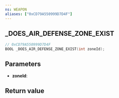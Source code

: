 ```yaml
---
ns: WEAPON
aliases: ["0xCD79A550999D7D4F"]
---
```

## _DOES_AIR_DEFENSE_ZONE_EXIST

```c
// 0xCD79A550999D7D4F
BOOL _DOES_AIR_DEFENSE_ZONE_EXIST(int zoneId);
```


## Parameters
* **zoneId**: 

## Return value
